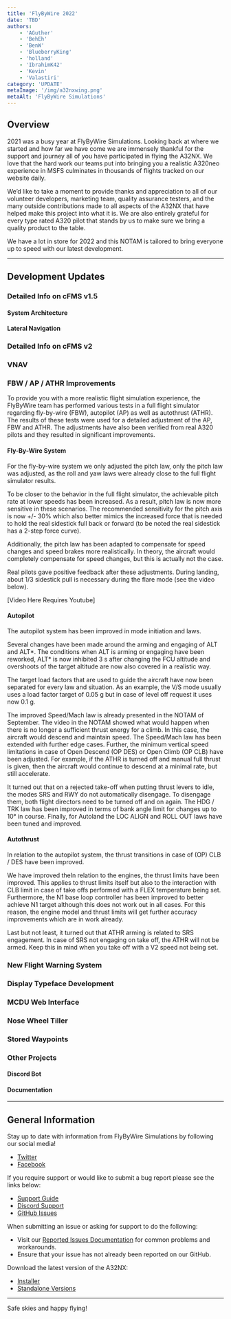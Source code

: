 ```yaml
---
title: 'FlyByWire 2022'
date: 'TBD'
authors:
    - 'AGuther'
    - 'BehEh'
    - 'BenW'
    - 'BlueberryKing'
    - 'holland'
    - 'IbrahimK42'
    - 'Kevin'
    - 'Valastiri'
category: 'UPDATE'
metaImage: '/img/a32nxwing.png'
metaAlt: 'FlyByWire Simulations'
---
```


## Overview

2021 was a busy year at FlyByWire Simulations. Looking back at where we started and how far we have come we are immensely thankful for the support and journey all of you have participated in flying the A32NX. We love that the hard work our teams put into bringing you a realistic A320neo experience in MSFS culminates in thousands of flights tracked on our website daily.

We’d like to take a moment to provide thanks and appreciation to all of our volunteer developers, marketing team, quality assurance testers, and the many outside contributions made to all aspects of the A32NX that have helped make this project into what it is. We are also entirely grateful for every type rated A320 pilot that stands by us to make sure we bring a quality product to the table.

We have a lot in store for 2022 and this NOTAM is tailored to bring everyone up to speed with our latest development.

---

## Development Updates

### Detailed Info on cFMS v1.5

#### System Architecture

#### Lateral Navigation

### Detailed Info on cFMS v2

### VNAV

### FBW / AP / ATHR Improvements

To provide you with a more realistic flight simulation experience, the FlyByWire team has performed various tests in a full flight simulator regarding fly-by-wire (FBW), autopilot (AP) as well as autothrust (ATHR). The results of these tests were used for a detailed adjustment of the AP, FBW and ATHR. The adjustments have also been verified from real A320 pilots and they resulted in significant improvements.

#### Fly-By-Wire System

For the fly-by-wire system we only adjusted the pitch law, only the pitch law was adjusted, as the roll and yaw laws were already close to the full flight simulator results.

To be closer to the behavior in the full flight simulator, the achievable pitch rate at lower speeds has been increased. As a result, pitch law is now more sensitive in these scenarios. The recommended sensitivity for the pitch axis is now +/- 30% which also better mimics the increased force that is needed to hold the real sidestick full back or forward (to be noted the real sidestick has a 2-step force curve).

Additionally, the pitch law has been adapted to compensate for speed changes and speed brakes more realistically. In theory, the aircraft would completely compensate for speed changes, but this is actually not the case.

Real pilots gave positive feedback after these adjustments. During landing, about 1/3 sidestick pull is necessary during the flare mode (see the video below).

[Video Here Requires Youtube]

#### Autopilot

The autopilot system has been improved in mode initiation and laws.

Several changes have been made around the arming and engaging of ALT and ALT*. The conditions when ALT is arming or engaging have been reworked, ALT* is now inhibited 3 s after changing the FCU altitude and overshoots of the target altitude are now also covered in a realistic way.

The target load factors that are used to guide the aircraft have now been separated for every law and situation. As an example, the V/S mode usually uses a load factor target of 0.05 g but in case of level off request it uses now 0.1 g.

The improved Speed/Mach law is already presented in the NOTAM of September. The video in the NOTAM showed what would happen when there is no longer a sufficient thrust energy for a climb. In this case, the aircraft would descend and maintain speed. The Speed/Mach law has been extended with further edge cases. Further, the minimum vertical speed limitations in case of Open Descend (OP DES) or Open Climb (OP CLB) have been adjusted. For example, if the ATHR is turned off and manual full thrust is given, then the aircraft would continue to descend at a minimal rate, but still accelerate.

It turned out that on a rejected take-off when putting thrust levers to idle, the modes SRS and RWY do not automatically disengage. To disengage them, both flight directors need to be turned off and on again. The HDG / TRK law has been improved in terms of bank angle limit for changes up to 10° in course. Finally, for Autoland the LOC ALIGN and ROLL OUT laws have been tuned and improved.

#### Autothrust

In relation to the autopilot system, the thrust transitions in case of (OP) CLB / DES have been improved.

We have improved theIn relation to the engines, the thrust limits have been improved. This applies to thrust limits itself but also to the interaction with CLB limit in case of take offs performed with a FLEX temperature being set. Furthermore, the N1 base loop controller has been improved to better achieve N1 target although this does not work out in all cases. For this reason, the engine model and thrust limits will get further accuracy improvements which are in work already.

Last but not least, it turned out that ATHR arming is related to SRS engagement. In case of SRS not engaging on take off, the ATHR will not be armed. Keep this in mind when you take off with a V2 speed not being set.


### New Flight Warning System

### Display Typeface Development

### MCDU Web Interface

### Nose Wheel Tiller

### Stored Waypoints

### Other Projects

#### Discord Bot

#### Documentation

---

## General Information

Stay up to date with information from FlyByWire Simulations by following our social media!

- [Twitter](https://twitter.com/FlyByWireSim)
- [Facebook](https://www.facebook.com/FlyByWireSimulations/)

If you require support or would like to submit a bug report please see the links below:

- [Support Guide](https://docs.flybywiresim.com/fbw-a32nx/support/)
- [Discord Support](https://discord.gg/flybywire)
- [GitHub Issues](https://github.com/flybywiresim/a32nx/issues/new/choose)

When submitting an issue or asking for support to do the following:

- Visit our [Reported Issues Documentation](https://docs.flybywiresim.com/fbw-a32nx/support/reported-issues/) for common problems and workarounds.
- Ensure that your issue has not already been reported on our GitHub.

Download the latest version of the A32NX:

- [Installer](https://api.flybywiresim.com/installer)
- [Standalone Versions](https://flybywiresim.com/a32nx/#download)

---

Safe skies and happy flying!
